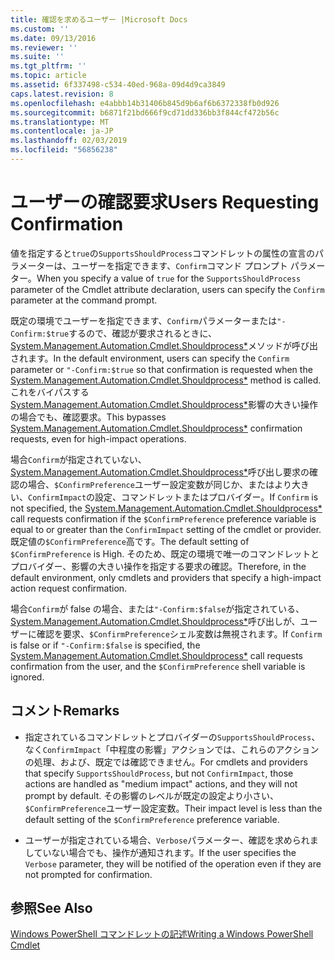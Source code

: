```yaml
---
title: 確認を求めるユーザー |Microsoft Docs
ms.custom: ''
ms.date: 09/13/2016
ms.reviewer: ''
ms.suite: ''
ms.tgt_pltfrm: ''
ms.topic: article
ms.assetid: 6f337498-c534-40ed-968a-09d4d9ca3849
caps.latest.revision: 8
ms.openlocfilehash: e4abbb14b31406b845d9b6af6b6372338fb0d926
ms.sourcegitcommit: b6871f21bd666f9cd71dd336bb3f844cf472b56c
ms.translationtype: MT
ms.contentlocale: ja-JP
ms.lasthandoff: 02/03/2019
ms.locfileid: "56856238"
---
```

# <a name="users-requesting-confirmation"></a><span data-ttu-id="64b0d-102">ユーザーの確認要求</span><span class="sxs-lookup"><span data-stu-id="64b0d-102">Users Requesting Confirmation</span></span>

<span data-ttu-id="64b0d-103">値を指定すると`true`の`SupportsShouldProcess`コマンドレットの属性の宣言のパラメーターは、ユーザーを指定できます、`Confirm`コマンド プロンプト パラメーター。</span><span class="sxs-lookup"><span data-stu-id="64b0d-103">When you specify a value of `true` for the `SupportsShouldProcess` parameter of the Cmdlet attribute declaration, users can specify the `Confirm` parameter at the command prompt.</span></span>

<span data-ttu-id="64b0d-104">既定の環境でユーザーを指定できます、`Confirm`パラメーターまたは`"-Confirm:$true`するので、確認が要求されるときに、 [System.Management.Automation.Cmdlet.Shouldprocess\*](/dotnet/api/System.Management.Automation.Cmdlet.ShouldProcess)メソッドが呼び出されます。</span><span class="sxs-lookup"><span data-stu-id="64b0d-104">In the default environment, users can specify the `Confirm` parameter or `"-Confirm:$true` so that confirmation is requested when the [System.Management.Automation.Cmdlet.Shouldprocess\*](/dotnet/api/System.Management.Automation.Cmdlet.ShouldProcess) method is called.</span></span> <span data-ttu-id="64b0d-105">これをバイパスする[System.Management.Automation.Cmdlet.Shouldprocess\*](/dotnet/api/System.Management.Automation.Cmdlet.ShouldProcess)影響の大きい操作の場合でも、確認要求。</span><span class="sxs-lookup"><span data-stu-id="64b0d-105">This bypasses [System.Management.Automation.Cmdlet.Shouldprocess\*](/dotnet/api/System.Management.Automation.Cmdlet.ShouldProcess) confirmation requests, even for high-impact operations.</span></span>

<span data-ttu-id="64b0d-106">場合`Confirm`が指定されていない、 [System.Management.Automation.Cmdlet.Shouldprocess\*](/dotnet/api/System.Management.Automation.Cmdlet.ShouldProcess)呼び出し要求の確認の場合、`$ConfirmPreference`ユーザー設定変数が同じか、またはより大きい、`ConfirmImpact`の設定、コマンドレットまたはプロバイダー。</span><span class="sxs-lookup"><span data-stu-id="64b0d-106">If `Confirm` is not specified, the [System.Management.Automation.Cmdlet.Shouldprocess\*](/dotnet/api/System.Management.Automation.Cmdlet.ShouldProcess) call requests confirmation if the `$ConfirmPreference` preference variable is equal to or greater than the `ConfirmImpact` setting of the cmdlet or provider.</span></span> <span data-ttu-id="64b0d-107">既定値の`$ConfirmPreference`高です。</span><span class="sxs-lookup"><span data-stu-id="64b0d-107">The default setting of `$ConfirmPreference` is High.</span></span> <span data-ttu-id="64b0d-108">そのため、既定の環境で唯一のコマンドレットとプロバイダー、影響の大きい操作を指定する要求の確認。</span><span class="sxs-lookup"><span data-stu-id="64b0d-108">Therefore, in the default environment, only cmdlets and providers that specify a high-impact action request confirmation.</span></span>

<span data-ttu-id="64b0d-109">場合`Confirm`が false の場合、または`"-Confirm:$false`が指定されている、 [System.Management.Automation.Cmdlet.Shouldprocess\*](/dotnet/api/System.Management.Automation.Cmdlet.ShouldProcess)呼び出しが、ユーザーに確認を要求、`$ConfirmPreference`シェル変数は無視されます。</span><span class="sxs-lookup"><span data-stu-id="64b0d-109">If `Confirm` is false or if `"-Confirm:$false` is specified, the [System.Management.Automation.Cmdlet.Shouldprocess\*](/dotnet/api/System.Management.Automation.Cmdlet.ShouldProcess) call requests confirmation from the user, and the `$ConfirmPreference` shell variable is ignored.</span></span>

## <a name="remarks"></a><span data-ttu-id="64b0d-110">コメント</span><span class="sxs-lookup"><span data-stu-id="64b0d-110">Remarks</span></span>

- <span data-ttu-id="64b0d-111">指定されているコマンドレットとプロバイダーの`SupportsShouldProcess`、なく`ConfirmImpact`「中程度の影響」アクションでは、これらのアクションの処理、および、既定では確認できません。</span><span class="sxs-lookup"><span data-stu-id="64b0d-111">For cmdlets and providers that specify `SupportsShouldProcess`, but not `ConfirmImpact`, those actions are handled as "medium impact" actions, and they will not prompt by default.</span></span> <span data-ttu-id="64b0d-112">その影響のレベルが既定の設定より小さい、`$ConfirmPreference`ユーザー設定変数。</span><span class="sxs-lookup"><span data-stu-id="64b0d-112">Their impact level is less than the default setting of the `$ConfirmPreference` preference variable.</span></span>

- <span data-ttu-id="64b0d-113">ユーザーが指定されている場合、`Verbose`パラメーター、確認を求められましていない場合でも、操作が通知されます。</span><span class="sxs-lookup"><span data-stu-id="64b0d-113">If the user specifies the `Verbose` parameter, they will be notified of the operation even if they are not prompted for confirmation.</span></span>

## <a name="see-also"></a><span data-ttu-id="64b0d-114">参照</span><span class="sxs-lookup"><span data-stu-id="64b0d-114">See Also</span></span>

[<span data-ttu-id="64b0d-115">Windows PowerShell コマンドレットの記述</span><span class="sxs-lookup"><span data-stu-id="64b0d-115">Writing a Windows PowerShell Cmdlet</span></span>](./writing-a-windows-powershell-cmdlet.md)
